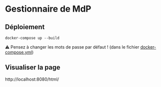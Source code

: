 # Gestionnaire de MdP

## Déploiement

```shell
docker-compose up --build
```

:warning: Pensez à changer les mots de passe par défaut ! (dans le fichier [docker-compose.yml](./docker-compose.yml))

## Visualiser la page
http://localhost:8080/html/